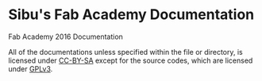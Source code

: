 # Sibu's Fab Academy Documentation
Fab Academy 2016 Documentation

All of the documentations unless specified within the file or directory, is licensed under [CC-BY-SA](https://creativecommons.org/licenses/by-sa/4.0/legalcode) except for the source codes, which are licensed under [GPLv3](https://www.gnu.org/licenses/quick-guide-gplv3.en.html).
